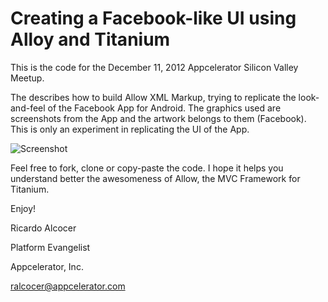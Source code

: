 Creating a Facebook-like UI using Alloy and Titanium
====================================================

This is the code for the December 11, 2012 Appcelerator Silicon Valley Meetup.

The describes how to build Allow XML Markup, trying to replicate the look-and-feel of the Facebook App for Android.  The graphics used are screenshots from the App and the artwork belongs to them (Facebook).  This is only an experiment in replicating the UI of the App.

![Screenshot](http://goo.gl/y0gka)

Feel free to fork, clone or copy-paste the code.  I hope it helps you understand better the awesomeness of Allow, the MVC Framework for Titanium.

Enjoy!


Ricardo Alcocer

Platform Evangelist

Appcelerator, Inc.

ralcocer@appcelerator.com
